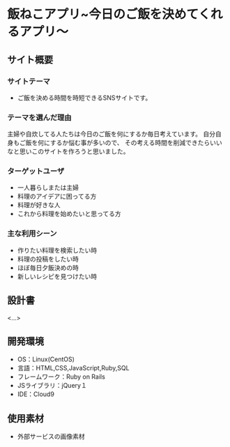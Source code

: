 # 飯ねこアプリ~今日のご飯を決めてくれるアプリ〜




## サイト概要


### サイトテーマ
- ご飯を決める時間を時短できるSNSサイトです。
<!--SNSサイトで間違いないと思ってます。ここに足して何かあるなZOOMか何かで直接言ってください-->


### テーマを選んだ理由
主婦や自炊してる人たちは今日のご飯を何にするか毎日考えています。
自分自身もご飯を何にするか悩む事が多いので、
その考える時間を削減できたらいいなと思いこのサイトを作ろうと思いました。


### ターゲットユーザ
- 一人暮らしまたは主婦
- 料理のアイデアに困ってる方
- 料理が好きな人
- これから料理を始めたいと思ってる方

### 主な利用シーン
- 作りたい料理を検索したい時
- 料理の投稿をしたい時
- ほぼ毎日夕飯決めの時
- 新しいレシピを見つけたい時

## 設計書
<...>

## 開発環境
- OS：Linux(CentOS)
- 言語：HTML,CSS,JavaScript,Ruby,SQL
- フレームワーク：Ruby on Rails
- JSライブラリ：jQuery１
- IDE：Cloud9

## 使用素材
- 外部サービスの画像素材